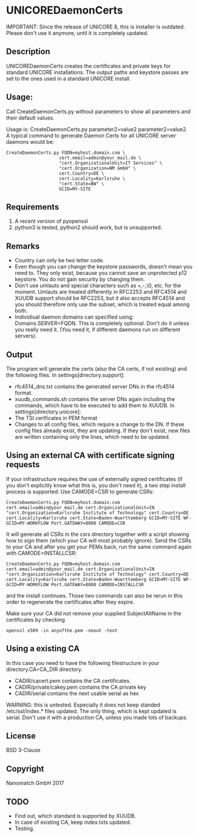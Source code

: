 # UNICOREDaemonCerts

IMPORTANT: Since the release of UNICORE 8, this is installer is outdated. Please don't use it anymore, until it is completely updated.

## Description
UNICOREDaemonCerts creates the certificates and private keys for standard UNICORE installations. The output paths and keystore passes are set to the ones used in a standard UNICORE install.

## Usage:

Call CreateDaemonCerts.py without parameters to show all parameters and their default values.

Usage is: CreateDaemonCerts.py parameter2=value2 parameter2=value2.
A typical command to generate Daemon Certs for all UNICORE server daemons would be:

    CreateDaemonCerts.py FQDN=myhost.domain.com \
                        cert.email=admin@your_mail.de \
                        "cert.OrganizationalUnit=IT Services" \
                        "cert.Organization=NM GmbH" \
                        cert.Country=DE \
                        cert.Locality=Karlsruhe \
                        "cert.State=BW" \
                        GCID=MY-SITE 

                        
## Requirements
1. A recent version of pyopenssl
2. python3 is tested, python2 should work, but is unsupported.

## Remarks
* Country can only be two letter code. 
* Even though you can change the keystore passwords, doesn't mean you need to. They only exist, because you cannot save an unprotected p12 keystore. You do not gain security by changing them.
* Don't use umlauts and special characters such as +,-,\0, etc. for the moment. Umlauts are treated differently in RFC2253 and RFC4514 and XUUDB support should be RFC2253, but it also accepts RFC4514 and you should therefore only use the subset, which is treated equal among both.
* Individiual daemon domains can specified using: Domains.SERVER=FQDN. This is completely optional. Don't do it unless you really need it. (You need it, if different daemons run on different servers).

## Output
The program will generate the certs (also the CA certs, if not existing) and the following files.
In settings[directory.support]:
* rfc4514_dns.txt contains the generated server DNs in the rfc4514 format.
* xuudb_commands.sh contains the server DNs again including the commands, which have to be executed to add them to XUUDB.
In settings[directory.unicore]:
* The TSI certficates in PEM format
* Changes to all config files, which require a change to the DN. If these config files already exist, they are updating. If they don't exist, new files are written containing only the lines, which need to be updated.

## Using an external CA with certificate signing requests
If your infrastructure requires the use of externally signed certificates (if you don't explicitly know what this is, you don't need it), a two step install process is supported:
Use CAMODE=CSR to generate CSRs:

    CreateDaemonCerts.py FQDN=myhost.domain.com cert.email=admin@your_mail.de cert.OrganizationalUnit=IN "cert.Organization=Karlsruhe Institute of Technology" cert.Country=DE cert.Locality=Karlsruhe cert.State=Baden-Wuerttemberg GCID=MY-SITE WF-GCID=MY-WORKFLOW Port.GATEWAY=8080 CAMODE=CSR

It will generate all CSRs in the csrs directory together with a script showing how to sign them (which your CA will most probably ignore).
Send the CSRs to your CA and after you get your PEMs back, run the same command again with CAMODE=INSTALLCSR:

    CreateDaemonCerts.py FQDN=myhost.domain.com cert.email=admin@your_mail.de cert.OrganizationalUnit=IN "cert.Organization=Karlsruhe Institute of Technology" cert.Country=DE cert.Locality=Karlsruhe cert.State=Baden-Wuerttemberg GCID=MY-SITE WF-GCID=MY-WORKFLOW Port.GATEWAY=8080 CAMODE=INSTALLCSR

and the install continues. Those two commands can also be rerun in this order to regenerate the certificates after they expire.

Make sure your CA did not remove your supplied SubjectAltName in the certificates by checking

    openssl x509 -in anyofthe.pem -noout -text

## Using a existing CA
In this case you need to have the following filestructure in your directory.CA=CA_DIR directory.
* CADIR/cacert.pem contains the CA certificates.
* CADIR/private/cakey.pem contains the CA private key
* CADIR/serial contains the next usable serial as hex

WARNING: this is untested. Especially it does not keep standed /etc/ssl/index.* files updated. The only thing, which is kept updated is serial. Don't use it with a production CA, unless you made lots of backups.

## License
BSD 3-Clause

## Copyright
Nanomatch GmbH 2017

## TODO
* Find out, which standard is supported by XUUDB.
* In case of existing CA, keep index.txts updated.
* Testing.
